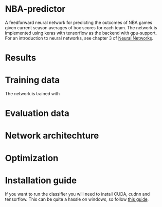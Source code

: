 # NBA-predictor
A feedforward neural network for predicting the outcomes of NBA games given current season averages of box scores for each team. The network is implemented using keras with tensorflow as the backend with gpu-support. For an introduction to neural networks, see chapter 3 of [Neural Networks](http://www.dkriesel.com/_media/science/neuronalenetze-en-zeta2-2col-dkrieselcom.pdf).

# Results 

# Training data
The network is trained with 

# Evaluation data

# Network architechture

# Optimization

# Installation guide
If you want to run the classifier you will need to install CUDA, cudnn and tensorflow. This can be quite a hassle on windows, so follow [this guide](https://www.pugetsystems.com/labs/hpc/The-Best-Way-to-Install-TensorFlow-with-GPU-Support-on-Windows-10-Without-Installing-CUDA-1187/).
